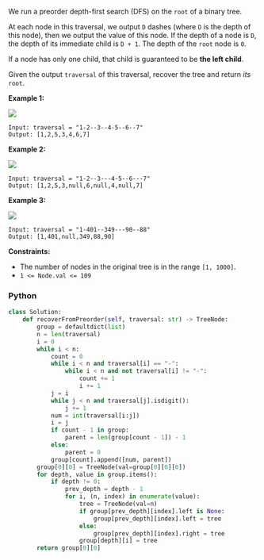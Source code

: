 We run a preorder depth-first search (DFS) on the  `root`  of a binary tree.

At each node in this traversal, we output  `D`  dashes (where  `D`  is the depth of this node), then we output the value of this node. If the depth of a node is  `D`, the depth of its immediate child is  `D + 1`. The depth of the  `root`  node is  `0`.

If a node has only one child, that child is guaranteed to be  **the left child**.

Given the output  `traversal`  of this traversal, recover the tree and return  _its_  `root`.

**Example 1:**

![](https://assets.leetcode.com/uploads/2024/09/10/recover_tree_ex1.png)
```
Input: traversal = "1-2--3--4-5--6--7"
Output: [1,2,5,3,4,6,7]
```

**Example 2:**

![](https://assets.leetcode.com/uploads/2024/09/10/recover_tree_ex2.png)
```
Input: traversal = "1-2--3---4-5--6---7"
Output: [1,2,5,3,null,6,null,4,null,7]
```

**Example 3:**

![](https://assets.leetcode.com/uploads/2024/09/10/recover_tree_ex3.png)
```
Input: traversal = "1-401--349---90--88"
Output: [1,401,null,349,88,90]
```

**Constraints:**

-   The number of nodes in the original tree is in the range  `[1, 1000]`.
-   `1 <= Node.val <= 109`


### Python

```python
class Solution:
    def recoverFromPreorder(self, traversal: str) -> TreeNode:
        group = defaultdict(list)
        n = len(traversal)
        i = 0
        while i < n:
            count = 0
            while i < n and traversal[i] == "-":
                while i < n and not traversal[i] != "-":
                    count += 1
                    i += 1
            j = i
            while j < n and traversal[j].isdigit():
                j += 1
            num = int(traversal[i:j])
            i = j
            if count - 1 in group:
                parent = len(group[count - 1]) - 1
            else:
                parent = 0
            group[count].append([num, parent])
        group[0][0] = TreeNode(val=group[0][0][0])
        for depth, value in group.items():
            if depth != 0:
                prev_depth = depth - 1
                for i, (n, index) in enumerate(value):
                    tree = TreeNode(val=n)
                    if group[prev_depth][index].left is None:
                        group[prev_depth][index].left = tree
                    else:
                        group[prev_depth][index].right = tree
                    group[depth][i] = tree
        return group[0][0]
```
